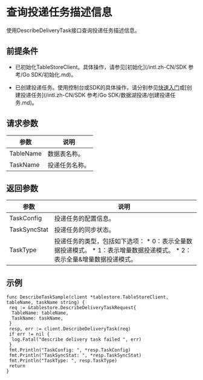 查询投递任务描述信息 
===============================

使用DescribeDeliveryTask接口查询投递任务描述信息。

前提条件 
-------------------------

* 已初始化TableStoreClient。具体操作，请参见[初始化](/intl.zh-CN/SDK 参考/Go SDK/初始化.md)。

  

* 已创建投递任务。使用控制台或SDK的具体操作，请分别参见[快速入门](/intl.zh-CN/功能介绍/数据湖投递/快速入门.md)或[创建投递任务](/intl.zh-CN/SDK 参考/Go SDK/数据湖投递/创建投递任务.md)。

  




请求参数 
-------------------------



|    参数     |   说明    |
|-----------|---------|
| TableName | 数据表名称。  |
| TaskName  | 投递任务名称。 |



返回参数 
-------------------------



|      参数      |                                                                                                       说明                                                                                                       |
|--------------|----------------------------------------------------------------------------------------------------------------------------------------------------------------------------------------------------------------|
| TaskConfig   | 投递任务的配置信息。                                                                                                                                                                                                     |
| TaskSyncStat | 投递任务的同步状态。                                                                                                                                                                                                     |
| TaskType     | 投递任务的类型，包括如下选项： * 0：表示全量数据投递模式。   * 1：表示增量数据投递模式。   * 2：表示全量\&增量数据投递模式。    |



示例 
-----------------------

    func DescribeTaskSample(client *tablestore.TableStoreClient, tableName, taskName string) {
     req := &tablestore.DescribeDeliveryTaskRequest{
      TableName: tableName,
      TaskName: taskName,
     }
     resp, err := client.DescribeDeliveryTask(req)
     if err != nil {
      log.Fatal("describe delivery task failed ", err)
     }
     fmt.Println("TaskConfig: ", *resp.TaskConfig)
     fmt.Println("TaskSyncStat: ", *resp.TaskSyncStat)
     fmt.Println("TaskType: ", resp.TaskType)
     return
    }







